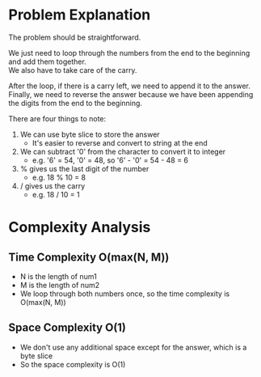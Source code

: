 # Problem Explanation
The problem should be straightforward.

We just need to loop through the numbers from the end to the beginning and add them together.<br>
We also have to take care of the carry.<br>

After the loop, if there is a carry left, we need to append it to the answer.<br>
Finally, we need to reverse the answer because we have been appending the digits from the end to the beginning.

There are four things to note:
1. We can use byte slice to store the answer
   - It's easier to reverse and convert to string at the end
2. We can subtract '0' from the character to convert it to integer
   - e.g. '6' = 54, '0' = 48, so '6' - '0' = 54 - 48 = 6
3. % gives us the last digit of the number
   - e.g. 18 % 10 = 8
4. / gives us the carry
   - e.g. 18 / 10 = 1

# Complexity Analysis
## Time Complexity O(max(N, M))
- N is the length of num1
- M is the length of num2
- We loop through both numbers once, so the time complexity is O(max(N, M))

## Space Complexity O(1)
- We don't use any additional space except for the answer, which is a byte slice
- So the space complexity is O(1)